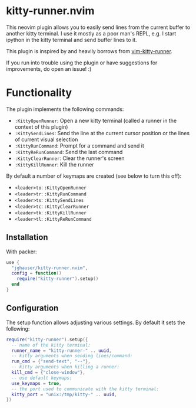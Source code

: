 # kitty-runner.nvim

This neovim plugin allows you to easily send lines from the current buffer to another kitty terminal. I use it mostly as a poor man's REPL, e.g. I start ipython in the kitty terminal and send buffer lines to it.

This plugin is inspired by and heavily borrows from [vim-kitty-runner](https://github.com/LkeMitchll/vim-kitty-runner).

If you run into trouble using the plugin or have suggestions for improvements, do open an issue! :)

# Functionality

The plugin implements the following commands:
- `:KittyOpenRunner`: Open a new kitty terminal (called a runner in the context of this plugin)
- `:KittySendLines`: Send the line at the current cursor position or the lines of current visual selection
- `:KittyRunCommand`: Prompt for a command and send it
- `:KittyReRunCommand`: Send the last command
- `:KittyClearRunner`: Clear the runner's screen
- `:KittyKillRunner`: Kill the runner

By default a number of keymaps are created (see below to turn this off):
- `<leader>to`: `:KittyOpenRunner`
- `<leader>tr`: `:KittyRunCommand`
- `<leader>ts`: `:KittySendLines`
- `<leader>tc`: `:KittyClearRunner`
- `<leader>tk`: `:KittyKillRunner`
- `<leader>tl`: `:KittyReRunCommand`

## Installation

With packer:

```lua
use {
  "jghauser/kitty-runner.nvim",
  config = function()
    require("kitty-runner").setup()
  end
}
```

## Configuration

The setup function allows adjusting various settings. By default it sets the following:

```lua
require("kitty-runner").setup({
  -- name of the kitty terminal:
  runner_name = "kitty-runner-" .. uuid,
  -- kitty arguments when sending lines/command:
  run_cmd = {"send-text", "--"},
  -- kitty arguments when killing a runner:
  kill_cmd = {"close-window"},
  -- use default keymaps:
  use_keymaps = true,
  -- the port used to communicate with the kitty terminal:
  kitty_port = "unix:/tmp/kitty-" .. uuid,
})
```
